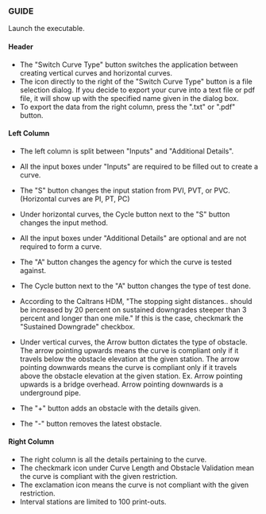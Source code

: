 ### GUIDE
Launch the executable.

#### Header
- The "Switch Curve Type" button switches the application between creating vertical curves and horizontal curves. 
- The icon directly to the right of the "Switch Curve Type" button is a file selection dialog. If you decide to export your curve into a text file or pdf file, it will show up with the specified name given in the dialog box. 
- To export the data from the right column, press the ".txt" or ".pdf" button.

#### Left Column
- The left column is split between "Inputs" and "Additional Details".

- All the input boxes under "Inputs" are required to be filled out to create a curve.
- The "S" button changes the input station from PVI, PVT, or PVC. (Horizontal curves are PI, PT, PC)
- Under horizontal curves, the Cycle button next to the "S" button changes the input method.

- All the input boxes under "Additional Details" are optional and are not required to form a curve.
- The "A" button changes the agency for which the curve is tested against.
- The Cycle button next to the "A" button changes the type of test done.

- According to the Caltrans HDM, "The stopping sight distances.. should be increased by 20 percent on sustained downgrades steeper than 3 percent and longer than one mile." If this is the case, checkmark the "Sustained Downgrade" checkbox.

- Under vertical curves, the Arrow button dictates the type of obstacle. The arrow pointing upwards means the curve is compliant only if it travels below the obstacle elevation at the given station. The arrow pointing downwards means the curve is compliant only if it travels above the obstacle elevation at the given station.
    Ex. Arrow pointing upwards is a bridge overhead. Arrow pointing downwards is a underground pipe. 
- The "+" button adds an obstacle with the details given.
- The "-" button removes the latest obstacle.

#### Right Column
- The right column is all the details pertaining to the curve.
- The checkmark icon under Curve Length and Obstacle Validation mean the curve is compliant with the given restriction.
- The exclamation icon means the curve is not compliant with the given restriction.
- Interval stations are limited to 100 print-outs.